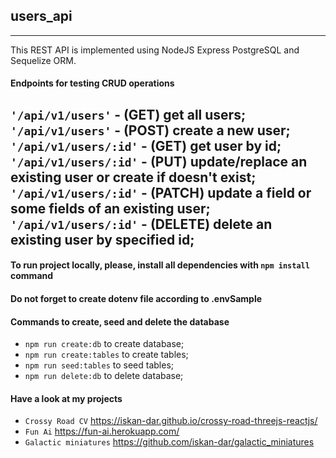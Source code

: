 ## users_api
---
This REST API is implemented using NodeJS Express PostgreSQL and Sequelize ORM.

#### Endpoints for testing CRUD operations
`'/api/v1/users'` - (GET) get all users;
`'/api/v1/users'` - (POST) create a new user;
`'/api/v1/users/:id'` - (GET) get user by id;
`'/api/v1/users/:id'` - (PUT) update/replace an existing user or create if doesn't exist;
`'/api/v1/users/:id'` - (PATCH) update a field or some fields of an existing user;
`'/api/v1/users/:id'` - (DELETE) delete an existing user by specified id;
---

#### To run project locally, please, install all dependencies with `npm install` command
#### Do not forget to create dotenv file according to .envSample

#### Commands to create, seed and delete the database
- `npm run create:db` to create database;
- `npm run create:tables` to create tables;
- `npm run seed:tables` to seed tables;
- `npm run delete:db` to delete database;

#### Have a look at my projects
- `Crossy Road CV` https://iskan-dar.github.io/crossy-road-threejs-reactjs/
- `Fun Ai` https://fun-ai.herokuapp.com/
- `Galactic miniatures` https://github.com/iskan-dar/galactic_miniatures
